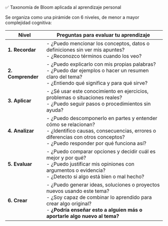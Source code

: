 ✅ Taxonomía de Bloom aplicada al aprendizaje personal

Se organiza como una pirámide con 6 niveles, de menor a mayor complejidad cognitiva:

| **Nivel**         | **Preguntas para evaluar tu aprendizaje**                                                                                                                                                                              |
| ----------------- | ---------------------------------------------------------------------------------------------------------------------------------------------------------------------------------------------------------------------- |
| **1. Recordar**   | - ¿Puedo mencionar los conceptos, datos o definiciones sin ver mis apuntes?<br>- ¿Reconozco términos cuando los veo?                                                                                                   |
| **2. Comprender** | - ¿Puedo explicarlo con mis propias palabras?<br>- ¿Puedo dar ejemplos o hacer un resumen claro del tema?<br>- ¿Entiendo qué significa y para qué sirve?                                                               |
| **3. Aplicar**    | - ¿Sé usar este conocimiento en ejercicios, problemas o situaciones reales?<br>- ¿Puedo seguir pasos o procedimientos sin ayuda?                                                                                       |
| **4. Analizar**   | - ¿Puedo descomponerlo en partes y entender cómo se relacionan?<br>- ¿Identifico causas, consecuencias, errores o diferencias con otros conceptos?<br>- ¿Puedo responder por qué funciona así?                         |
| **5. Evaluar**    | - ¿Puedo comparar opciones y decidir cuál es mejor y por qué?<br>- ¿Puedo justificar mis opiniones con argumentos o evidencia?<br>- ¿Detecto si algo está bien o mal hecho?                                            |
| **6. Crear**      | - ¿Puedo generar ideas, soluciones o proyectos nuevos usando este tema?<br>- ¿Soy capaz de combinar lo aprendido para crear algo original?<br>- **¿Podría enseñar esto a alguien más o aportarle algo nuevo al tema?** |

